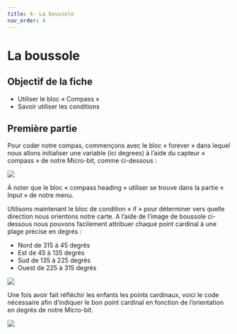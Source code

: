 ```yaml
---
title: 4- La boussole
nav_order: 4
---
```


# La boussole

## Objectif de la fiche

* Utiliser le bloc « Compass »
* Savoir utiliser les conditions

## Première partie

Pour coder notre compas, commençons avec le bloc « forever » dans lequel nous allons initialiser une variable (ici degrees) à l’aide du capteur « compass » de notre Micro-bit, comme ci-dessous :

<img src="https://github.com/serresebastien/MicroBit/blob/master/img/boussole/01.png?raw=true">

À noter que le bloc « compass heading » utiliser se trouve dans la partie « Input » de notre menu.

Utilisons maintenant le bloc de condition « if » pour déterminer vers quelle direction nous orientons notre carte. A l’aide de l’image de boussole ci-dessous nous pouvons facilement attribuer chaque point cardinal à une plage précise en degrés :

* Nord de 315 à 45 degrés
* Est de 45 à 135 degrés
* Sud de 135 à 225 degrés
* Ouest de 225 à 315 degrés

<img src="https://github.com/serresebastien/MicroBit/blob/master/img/boussole/02.png?raw=true">

Une fois avoir fait réfléchir les enfants les points cardinaux, voici le code nécessaire afin d’indiquer le bon point cardinal en fonction de l’orientation en degrés de notre Micro-bit.

<img src="https://github.com/serresebastien/MicroBit/blob/master/img/boussole/03.png?raw=true">